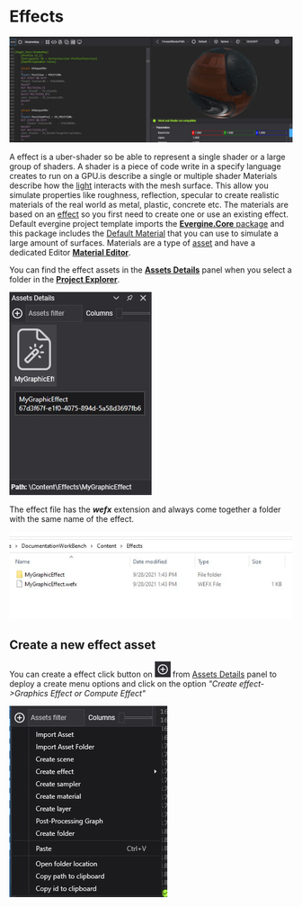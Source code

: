 # Effects

![Graphics](images/effects.jpg)

A effect is a uber-shader so be able to represent a single shader or a large group of shaders. A shader is a piece of code write in a specify language creates to run on a GPU.is  describe a single or multiple shader Materials describe how the [light](../../graphics/lights.md) interacts with the mesh surface. This allow you simulate properties like roughness, reflection, specular to create realistic materials of the real world as metal, plastic, concrete etc. The materials are based on an [effect](effects.md) so you first need to create one or use an existing effect. Default evergine project template imports the [**Evergine.Core** package](../packages.md) and this package includes the [Default Material](../../graphics/materials.md) that you can use to simulate a large amount of surfaces. Materials are a type of [asset](index.md) and have a dedicated Editor [**Material Editor**]().

You can find the effect assets in the [**Assets Details**](../interface.md) panel when you select a folder in the [**Project Explorer**](../interface.md).

![Graphics](images/effectAsset.jpg)

The effect file has the **_wefx_** extension and always come together a folder with the same name of the effect.

![Graphics](images/effectFile.jpg)

## Create a new effect asset
You can create a effect click button on ![Plus Icon](images/plusIcon.jpg) from [Assets Details](../interface.md) panel to deploy a create menu options and click on the option _"Create effect->Graphics Effect or Compute Effect"_

![Create new scene menu option](images/AssetsDetailsMenu.jpg)